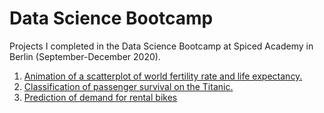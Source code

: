 # Data Science Bootcamp
Projects I completed in the Data Science Bootcamp at Spiced Academy in Berlin (September-December 2020).

1. [Animation of a scatterplot of world fertility rate and life expectancy.](https://github.com/lorenanda/animated-scatterplot)
2. [Classification of passenger survival on the Titanic.](https://github.com/lorenanda/titanic)
3. [Prediction of demand for rental bikes](https://github.com/lorenanda/bike-demand-prediction/)
